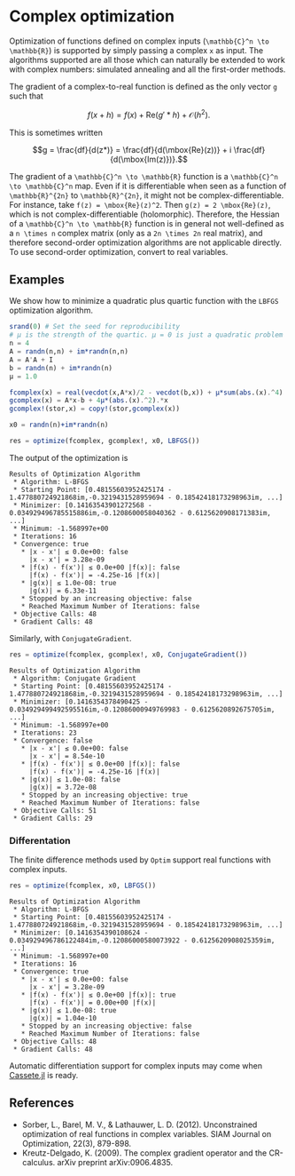 # Complex optimization
Optimization of functions defined on complex inputs (``\mathbb{C}^n
\to \mathbb{R}``) is supported by simply passing a complex ``x`` as
input. The algorithms supported are all those which can naturally be
extended to work with complex numbers: simulated annealing and all the
first-order methods.

The gradient of a complex-to-real function is defined as the only
vector ``g`` such that
```math
f(x+h) = f(x) + \mbox{Re}(g' * h) + \mathcal{O}(h^2).
```
This is sometimes written
```math
g = \frac{df}{d(z*)} = \frac{df}{d(\mbox{Re}(z))} + i \frac{df}{d(\mbox{Im(z)})}.
```

The gradient of a ``\mathbb{C}^n \to \mathbb{R}`` function is a
``\mathbb{C}^n \to \mathbb{C}^n`` map. Even if it is differentiable when
seen as a function of ``\mathbb{R}^{2n}`` to ``\mathbb{R}^{2n}``, it
might not be
complex-differentiable. For instance, take ``f(z) = \mbox{Re}(z)^2``.
Then ``g(z) = 2 \mbox{Re}(z)``, which is not complex-differentiable
(holomorphic). Therefore,
the Hessian of a ``\mathbb{C}^n \to \mathbb{R}`` function is in
general not well-defined as a ``n \times n`` complex matrix (only as a
``2n \times 2n`` real matrix), and therefore
second-order optimization algorithms are not applicable directly. To
use second-order optimization, convert to real variables.


## Examples
We show how to minimize a quadratic plus quartic function with
the `LBFGS` optimization algorithm.

```jl
srand(0) # Set the seed for reproducibility
# μ is the strength of the quartic. μ = 0 is just a quadratic problem
n = 4
A = randn(n,n) + im*randn(n,n)
A = A'A + I
b = randn(n) + im*randn(n)
μ = 1.0

fcomplex(x) = real(vecdot(x,A*x)/2 - vecdot(b,x)) + μ*sum(abs.(x).^4)
gcomplex(x) = A*x-b + 4μ*(abs.(x).^2).*x
gcomplex!(stor,x) = copy!(stor,gcomplex(x))

x0 = randn(n)+im*randn(n)

res = optimize(fcomplex, gcomplex!, x0, LBFGS())
```

The output of the optimization is
```
Results of Optimization Algorithm
 * Algorithm: L-BFGS
 * Starting Point: [0.48155603952425174 - 1.477880724921868im,-0.3219431528959694 - 0.18542418173298963im, ...]
 * Minimizer: [0.14163543901272568 - 0.034929496785515886im,-0.1208600058040362 - 0.6125620908171383im, ...]
 * Minimum: -1.568997e+00
 * Iterations: 16
 * Convergence: true
   * |x - x'| ≤ 0.0e+00: false
     |x - x'| = 3.28e-09
   * |f(x) - f(x')| ≤ 0.0e+00 |f(x)|: false
     |f(x) - f(x')| = -4.25e-16 |f(x)|
   * |g(x)| ≤ 1.0e-08: true
     |g(x)| = 6.33e-11
   * Stopped by an increasing objective: false
   * Reached Maximum Number of Iterations: false
 * Objective Calls: 48
 * Gradient Calls: 48
```

Similarly, with `ConjugateGradient`.

``` julia
res = optimize(fcomplex, gcomplex!, x0, ConjugateGradient())
```

```
Results of Optimization Algorithm
 * Algorithm: Conjugate Gradient
 * Starting Point: [0.48155603952425174 - 1.477880724921868im,-0.3219431528959694 - 0.18542418173298963im, ...]
 * Minimizer: [0.1416354378490425 - 0.034929499492595516im,-0.12086000949769983 - 0.6125620892675705im, ...]
 * Minimum: -1.568997e+00
 * Iterations: 23
 * Convergence: false
   * |x - x'| ≤ 0.0e+00: false
     |x - x'| = 8.54e-10
   * |f(x) - f(x')| ≤ 0.0e+00 |f(x)|: false
     |f(x) - f(x')| = -4.25e-16 |f(x)|
   * |g(x)| ≤ 1.0e-08: false
     |g(x)| = 3.72e-08
   * Stopped by an increasing objective: true
   * Reached Maximum Number of Iterations: false
 * Objective Calls: 51
 * Gradient Calls: 29
```

### Differentation
The finite difference methods used by `Optim` support real functions
with complex inputs.

``` julia
res = optimize(fcomplex, x0, LBFGS())
```

```
Results of Optimization Algorithm
 * Algorithm: L-BFGS
 * Starting Point: [0.48155603952425174 - 1.477880724921868im,-0.3219431528959694 - 0.18542418173298963im, ...]
 * Minimizer: [0.1416354390108624 - 0.034929496786122484im,-0.12086000580073922 - 0.6125620908025359im, ...]
 * Minimum: -1.568997e+00
 * Iterations: 16
 * Convergence: true
   * |x - x'| ≤ 0.0e+00: false
     |x - x'| = 3.28e-09
   * |f(x) - f(x')| ≤ 0.0e+00 |f(x)|: true
     |f(x) - f(x')| = 0.00e+00 |f(x)|
   * |g(x)| ≤ 1.0e-08: true
     |g(x)| = 1.04e-10
   * Stopped by an increasing objective: false
   * Reached Maximum Number of Iterations: false
 * Objective Calls: 48
 * Gradient Calls: 48
```

Automatic differentiation support for complex inputs may come when
[Cassete.jl](https://github.com/JuliaDiff/Capstan.jl) is ready.

## References

 - Sorber, L., Barel, M. V., & Lathauwer, L. D. (2012). Unconstrained optimization of real functions in complex variables. SIAM Journal on Optimization, 22(3), 879-898.
 - Kreutz-Delgado, K. (2009). The complex gradient operator and the CR-calculus. arXiv preprint arXiv:0906.4835.
